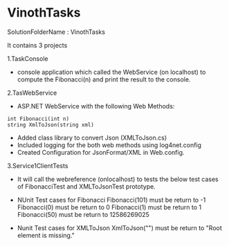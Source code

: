 # VinothTasks
SolutionFolderName : VinothTasks 

It contains 3 projects

1.TaskConsole 
   - console application which called the WebService (on localhost) to compute the Fibonacci(n) and print the result to the console. 

2.TasWebService
   - ASP.NET WebService with the following Web Methods:

	int Fibonacci(int n)
	string XmlToJson(string xml)
   - Added class library to convert Json (XMLToJson.cs)
   - Included logging for the both web methods using log4net.config
   - Created Configuration for JsonFormat/XML in Web.config.

3.Service1ClientTests 
   - It will call the webreference (onlocalhost) to tests the below test cases of FibonacciTest and XMLToJsonTest prototype. 

   - NUnit Test cases for Fibonacci
	Fibonacci(101) must be return to -1
	Fibonacci(0) must be return to 0
	Fibonacci(1) must be return to 1
	Fibonacci(50) must be return to 12586269025

   - Nunit Test cases for XMLToJson
	XmlToJson("") must be return to "Root element is missing."
